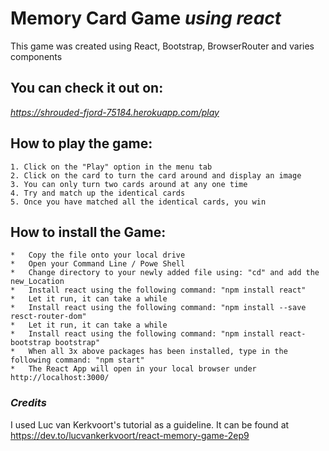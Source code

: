 # Memory Card Game *using react*
This game was created using React, Bootstrap, BrowserRouter and varies components

## You can check it out on:
*https://shrouded-fjord-75184.herokuapp.com/play*

## How to play the game:
    1. Click on the "Play" option in the menu tab
    2. Click on the card to turn the card around and display an image
    3. You can only turn two cards around at any one time
    4. Try and match up the identical cards
    5. Once you have matched all the identical cards, you win


## How to install the Game: 
    *   Copy the file onto your local drive
    *   Open your Command Line / Powe Shell
    *   Change directory to your newly added file using: "cd" and add the new_Location
    *   Install react using the following command: "npm install react"
    *   Let it run, it can take a while
    *   Install react using the following command: "npm install --save resct-router-dom"
    *   Let it run, it can take a while
    *   Install react using the following command: "npm install react-bootstrap bootstrap"
    *   When all 3x above packages has been installed, type in the following command: "npm start"
    *   The React App will open in your local browser under http://localhost:3000/

### *Credits*
I used Luc van Kerkvoort's tutorial as a guideline. It can be found at https://dev.to/lucvankerkvoort/react-memory-game-2ep9
